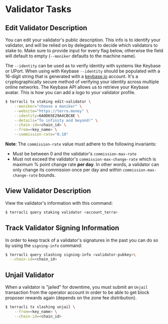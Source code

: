 # Validator Tasks

## Edit Validator Description

You can edit your validator's public description. This info is to identify your validator, and will be relied on by delegators to decide which validators to stake to. Make sure to provide input for every flag below, otherwise the field will default to empty \(`--moniker` defaults to the machine name\).

The `--identity` can be used as to verify identity with systems like Keybase or UPort. When using with Keybase `--identity` should be populated with a 16-digit string that is generated with a [keybase.io](https://keybase.io) account. It's a cryptographically secure method of verifying your identity across multiple online networks. The Keybase API allows us to retrieve your Keybase avatar. This is how you can add a logo to your validator profile.

```bash
$ terracli tx staking edit-validator \
    --moniker="choose a moniker" \
    --website="https://terra.money" \
    --identity=6A0D65E29A4CBC8E \
    --details="To infinity and beyond!" \
    --chain-id=<chain_id> \
    --from=<key_name> \
    --commission-rate="0.10"
```

**Note**: The `commission-rate` value must adhere to the following invariants:

- Must be between 0 and the validator's `commission-max-rate`
- Must not exceed the validator's `commission-max-change-rate` which is maximum % point change rate **per day**. In other words, a validator can only change its commission once per day and within `commission-max-change-rate` bounds.

## View Validator Description

View the validator's information with this command:

```bash
$ terracli query staking validator <account_terra>
```

## Track Validator Signing Information

In order to keep track of a validator's signatures in the past you can do so by using the `signing-info` command:

```bash
$ terracli query slashing signing-info <validator-pubkey>\
  --chain-id=<chain_id>
```

## Unjail Validator

When a validator is "jailed" for downtime, you must submit an `Unjail` transaction from the operator account in order to be able to get block proposer rewards again \(depends on the zone fee distribution\).

```bash
$ terracli tx slashing unjail \
    --from=<key_name> \
    --chain-id=<chain_id>
```
